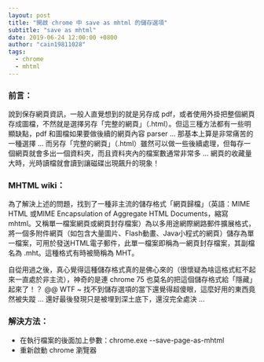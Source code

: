 ```yaml
---
layout: post
title: "開啟 chrome 中 save as mhtml 的儲存選項"
subtitle: "save as mhtml"
date: 2019-06-24 12:00:00 +0800
author: "cain19811028"
tags:
  - chrome
  - mhtml
---
```


### 前言：

說到保存網頁資訊，一般人直覺想到的就是另存成 pdf，或者使用外掛把整個網頁存成圖檔，不然就是選擇另存「完整的網頁」（.html）。但這三種方法都有一些明顯缺點，pdf 和圖檔如果要做後續的網頁內容 parser ... 那基本上算是非常痛苦的一種選擇 ... 而另存「完整的網頁」（.html）雖然可以做一些後續處理，但每存一個網頁就會多出一個資料夾，而且資料夾內的檔案數通常非常多 ... 網頁的收藏量大時，光時讀檔就會讀到讓磁碟出現飆升的現象！

### MHTML wiki：

為了解決上述的問題，找到了一種非主流的儲存格式「網頁歸檔」（英語：MIME HTML 或MIME Encapsulation of Aggregate HTML Documents，縮寫 mhtml。又稱單一檔案網頁或網頁封存檔案）為以多用途網際網路郵件擴展格式，將一個多附件網頁（如包含大量圖片、Flash動畫、Java小程式的網頁）儲存為單一檔案，可用於發送HTML電子郵件，此單一檔案即稱為一網頁封存檔案，其副檔名為 .mht。這種格式有時被簡稱為 MHT。

自從用過之後，真心覺得這種儲存格式真的是佛心來的（很懷疑為啥這格式紅不起來一直處於非主流），神奇的是連 chrome 75 也莫名的把這個儲存格式給「隱藏」起來了！？ @@ WTF ~ 找不到儲存選項的當下還覺得超傻眼，這麼好用的東西竟然被失蹤 ... 還好最後發現只是被埋到深土底下，還沒完全處決 ...

### 解決方法：

 - 在執行檔案的後面加上參數：chrome.exe --save-page-as-mhtml
 - 重新啟動 chrome 瀏覽器